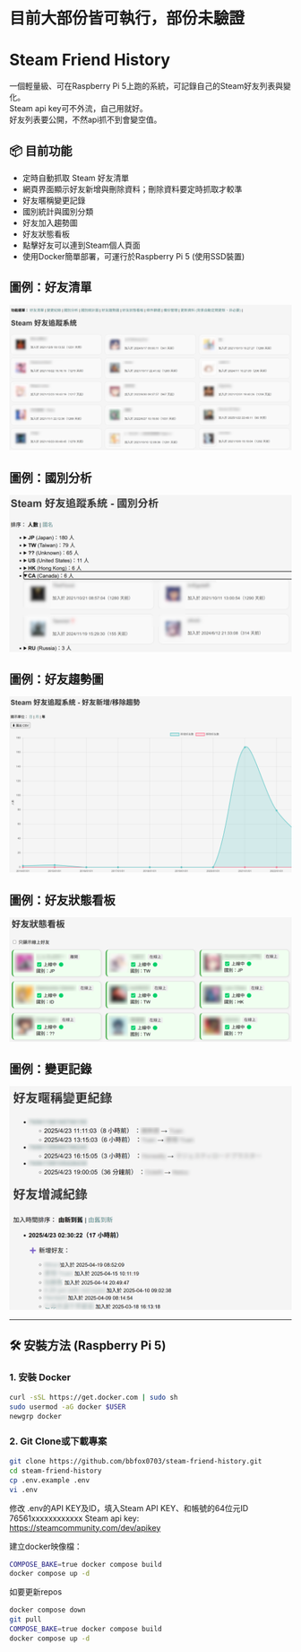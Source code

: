 # 目前大部份皆可執行，部份未驗證

# Steam Friend History

一個輕量級、可在Raspberry Pi 5上跑的系統，可記錄自己的Steam好友列表與變化。  
Steam api key可不外流，自己用就好。  
好友列表要公開，不然api抓不到會變空值。  

## 📦 目前功能
- 定時自動抓取 Steam 好友清單
- 網頁界面顯示好友新增與刪除資料；刪除資料要定時抓取才較準
- 好友暱稱變更記錄
- 國別統計與國別分類
- 好友加入趨勢圖
- 好友狀態看板
- 點擊好友可以連到Steam個人頁面
- 使用Docker簡單部署，可運行於Raspberry Pi 5 (使用SSD裝置)

## 圖例：好友清單
![首頁預覽](./docs/index.png)
## 圖例：國別分析
![國別分析](./docs/country.png)
## 圖例：好友趨勢圖
![好友趨勢圖](./docs/trend.png)
## 圖例：好友狀態看板 
![好友狀態看板 ](./docs/status_board.png)
## 圖例：變更記錄 
![變更記錄 ](./docs/history.png)

---

## 🛠️ 安裝方法 (Raspberry Pi 5)

### 1. 安裝 Docker
```bash
curl -sSL https://get.docker.com | sudo sh
sudo usermod -aG docker $USER
newgrp docker
```

### 2. Git Clone或下載專案

```bash
git clone https://github.com/bbfox0703/steam-friend-history.git
cd steam-friend-history
cp .env.example .env
vi .env
```

修改 .env的API KEY及ID，填入Steam API KEY、和帳號的64位元ID 76561xxxxxxxxxxxx
Steam api key: https://steamcommunity.com/dev/apikey

建立docker映像檔：
```bash
COMPOSE_BAKE=true docker compose build
docker compose up -d
```

如要更新repos
```bash
docker compose down
git pull
COMPOSE_BAKE=true docker compose build
docker compose up -d
```